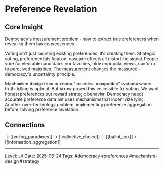 # Preference Revelation

## Core Insight
Democracy's measurement problem - how to extract true preferences when revealing them has consequences.

Voting isn't just counting existing preferences, it's creating them. Strategic voting, preference falsification, cascade effects all distort the signal. People vote for electable candidates not favorites, hide unpopular views, conform to perceived majorities. The measurement changes the measured - democracy's uncertainty principle.

Mechanism design tries to create "incentive-compatible" systems where truth-telling is optimal. But Arrow proved this impossible for voting. We want honest preferences but reward strategic behavior. Democracy needs accurate preference data but uses mechanisms that incentivize lying. Another over-technology problem: implementing preference aggregation before solving preference revelation.

## Connections
→ [[voting_paradoxes]]
→ [[collective_choice]]
← [[ballot_box]]
← [[information_aggregation]]

---
Level: L4
Date: 2025-06-24
Tags: #democracy #preferences #mechanism-design #strategy